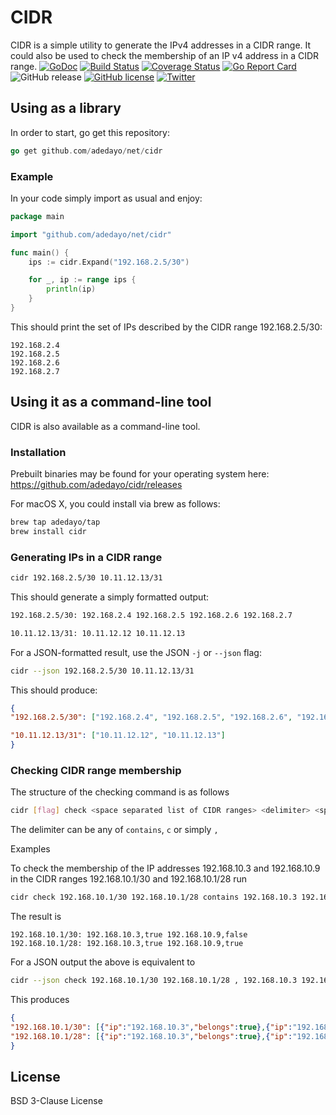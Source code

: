 # CIDR 
CIDR is a simple utility to generate the IPv4 addresses in a CIDR range. It could also be used to check the membership of an IP v4 address in a CIDR range.
[![GoDoc](https://godoc.org/github.com/adedayo/cidr?status.svg)](https://godoc.org/github.com/adedayo/cidr)
[![Build Status](https://travis-ci.org/adedayo/cidr.svg?branch=master)](https://travis-ci.org/adedayo/cidr)
[![Coverage Status](https://coveralls.io/repos/github/adedayo/cidr/badge.svg?branch=master)](https://coveralls.io/github/adedayo/cidr?branch=master)
[![Go Report Card](https://goreportcard.com/badge/github.com/adedayo/cidr)](https://goreportcard.com/report/github.com/adedayo/cidr)
![GitHub release](https://img.shields.io/github/release/adedayo/cidr.svg)
[![GitHub license](https://img.shields.io/github/license/adedayo/cidr.svg)](https://github.com/adedayo/cidr/blob/master/LICENSE)
[![Twitter](https://img.shields.io/twitter/url/https/github.com/adedayo/cidr.svg?style=social)](https://twitter.com/intent/tweet?text=Wow:&url=https%3A%2F%2Fgithub.com%2Fadedayo%2Fcidr)

## Using as a library
In order to start, go get this repository:
```go
go get github.com/adedayo/net/cidr
```

### Example
In your code simply import as usual and enjoy:

```go
package main

import "github.com/adedayo/net/cidr"

func main() {
	ips := cidr.Expand("192.168.2.5/30")

	for _, ip := range ips {
		println(ip)
	}
}

```
This should print the set of IPs described by the CIDR range 192.168.2.5/30:
```
192.168.2.4
192.168.2.5
192.168.2.6
192.168.2.7
```

## Using it as a command-line tool
CIDR is also available as a command-line tool. 

### Installation
Prebuilt binaries may be found for your operating system here: https://github.com/adedayo/cidr/releases

For macOS X, you could install via brew as follows:
```bash
brew tap adedayo/tap
brew install cidr
``` 


### Generating IPs in a CIDR range

```bash
cidr 192.168.2.5/30 10.11.12.13/31
```

This should generate a simply formatted output:

```bash
192.168.2.5/30: 192.168.2.4 192.168.2.5 192.168.2.6 192.168.2.7

10.11.12.13/31: 10.11.12.12 10.11.12.13
```

For a JSON-formatted result, use the JSON `-j` or `--json` flag:

```bash
cidr --json 192.168.2.5/30 10.11.12.13/31
```
This should produce:

```json
{
"192.168.2.5/30": ["192.168.2.4", "192.168.2.5", "192.168.2.6", "192.168.2.7"],

"10.11.12.13/31": ["10.11.12.12", "10.11.12.13"]
}
```

### Checking CIDR range membership

The structure of the checking command is as follows 
```bash
cidr [flag] check <space separated list of CIDR ranges> <delimiter> <space-separated list of IP addresses to check>
```

The delimiter can be any of `contains`, `c` or simply `,`

Examples

To check the membership of the IP addresses 192.168.10.3 and 192.168.10.9 in the CIDR ranges 192.168.10.1/30 and 192.168.10.1/28 run
```bash
cidr check 192.168.10.1/30 192.168.10.1/28 contains 192.168.10.3 192.168.10.9
```

The result is 
```
192.168.10.1/30: 192.168.10.3,true 192.168.10.9,false
192.168.10.1/28: 192.168.10.3,true 192.168.10.9,true
```

For a JSON output the above is equivalent to

```bash
cidr --json check 192.168.10.1/30 192.168.10.1/28 , 192.168.10.3 192.168.10.9
```

This produces
```json
{
"192.168.10.1/30": [{"ip":"192.168.10.3","belongs":true},{"ip":"192.168.10.9","belongs":false}],
"192.168.10.1/28": [{"ip":"192.168.10.3","belongs":true},{"ip":"192.168.10.9","belongs":true}]
}
```

## License
BSD 3-Clause License